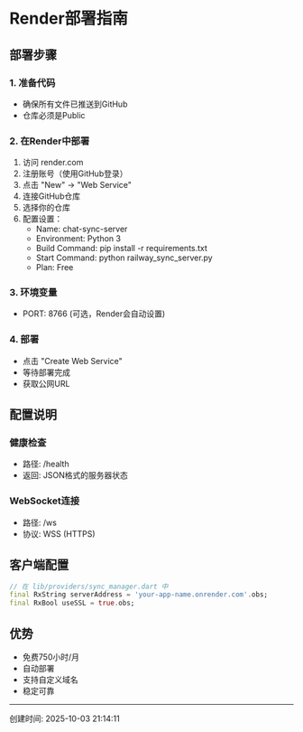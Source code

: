 # Render部署指南

## 部署步骤

### 1. 准备代码
- 确保所有文件已推送到GitHub
- 仓库必须是Public

### 2. 在Render中部署
1. 访问 render.com
2. 注册账号（使用GitHub登录）
3. 点击 "New" -> "Web Service"
4. 连接GitHub仓库
5. 选择你的仓库
6. 配置设置：
   - Name: chat-sync-server
   - Environment: Python 3
   - Build Command: pip install -r requirements.txt
   - Start Command: python railway_sync_server.py
   - Plan: Free

### 3. 环境变量
- PORT: 8766 (可选，Render会自动设置)

### 4. 部署
- 点击 "Create Web Service"
- 等待部署完成
- 获取公网URL

## 配置说明

### 健康检查
- 路径: /health
- 返回: JSON格式的服务器状态

### WebSocket连接
- 路径: /ws
- 协议: WSS (HTTPS)

## 客户端配置

```dart
// 在 lib/providers/sync_manager.dart 中
final RxString serverAddress = 'your-app-name.onrender.com'.obs;
final RxBool useSSL = true.obs;
```

## 优势
- 免费750小时/月
- 自动部署
- 支持自定义域名
- 稳定可靠

---
创建时间: 2025-10-03 21:14:11
